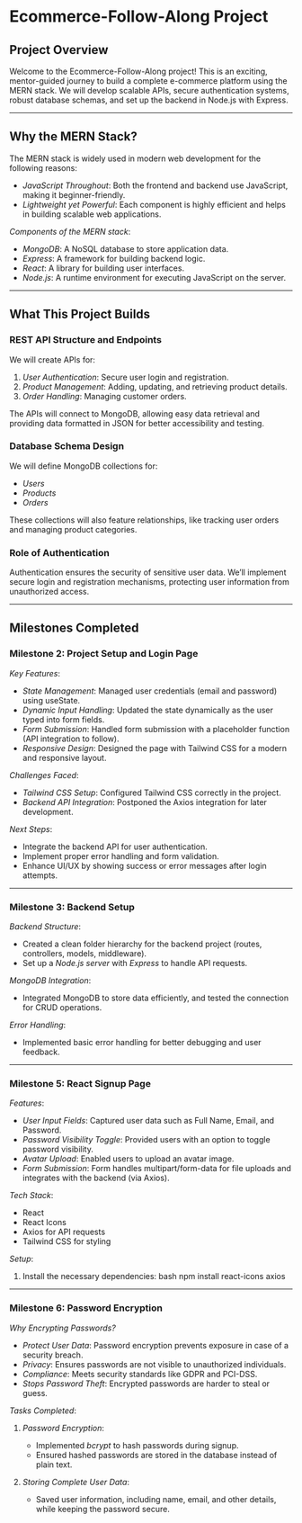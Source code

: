 # Ecommerce-Follow-Along Project

## Project Overview

Welcome to the Ecommerce-Follow-Along project! This is an exciting, mentor-guided journey to build a complete e-commerce platform using the MERN stack. We will develop scalable APIs, secure authentication systems, robust database schemas, and set up the backend in Node.js with Express.

---

## Why the MERN Stack?
The MERN stack is widely used in modern web development for the following reasons:

- *JavaScript Throughout*: Both the frontend and backend use JavaScript, making it beginner-friendly.
- *Lightweight yet Powerful*: Each component is highly efficient and helps in building scalable web applications.

*Components of the MERN stack*:
- *MongoDB*: A NoSQL database to store application data.
- *Express*: A framework for building backend logic.
- *React*: A library for building user interfaces.
- *Node.js*: A runtime environment for executing JavaScript on the server.

---

## What This Project Builds

### REST API Structure and Endpoints
We will create APIs for:

1. *User Authentication*: Secure user login and registration.
2. *Product Management*: Adding, updating, and retrieving product details.
3. *Order Handling*: Managing customer orders.

The APIs will connect to MongoDB, allowing easy data retrieval and providing data formatted in JSON for better accessibility and testing.

### Database Schema Design
We will define MongoDB collections for:
- *Users*
- *Products*
- *Orders*

These collections will also feature relationships, like tracking user orders and managing product categories.

### Role of Authentication
Authentication ensures the security of sensitive user data. We’ll implement secure login and registration mechanisms, protecting user information from unauthorized access.

---

## Milestones Completed

### Milestone 2: Project Setup and Login Page

*Key Features*:
- *State Management*: Managed user credentials (email and password) using useState.
- *Dynamic Input Handling*: Updated the state dynamically as the user typed into form fields.
- *Form Submission*: Handled form submission with a placeholder function (API integration to follow).
- *Responsive Design*: Designed the page with Tailwind CSS for a modern and responsive layout.

*Challenges Faced*:
- *Tailwind CSS Setup*: Configured Tailwind CSS correctly in the project.
- *Backend API Integration*: Postponed the Axios integration for later development.

*Next Steps*:
- Integrate the backend API for user authentication.
- Implement proper error handling and form validation.
- Enhance UI/UX by showing success or error messages after login attempts.

---

### Milestone 3: Backend Setup

*Backend Structure*:
- Created a clean folder hierarchy for the backend project (routes, controllers, models, middleware).
- Set up a *Node.js server* with *Express* to handle API requests.

*MongoDB Integration*:
- Integrated MongoDB to store data efficiently, and tested the connection for CRUD operations.

*Error Handling*:
- Implemented basic error handling for better debugging and user feedback.

---

### Milestone 5: React Signup Page

*Features*:
- *User Input Fields*: Captured user data such as Full Name, Email, and Password.
- *Password Visibility Toggle*: Provided users with an option to toggle password visibility.
- *Avatar Upload*: Enabled users to upload an avatar image.
- *Form Submission*: Form handles multipart/form-data for file uploads and integrates with the backend (via Axios).

*Tech Stack*:
- React
- React Icons
- Axios for API requests
- Tailwind CSS for styling

*Setup*:
1. Install the necessary dependencies:
    bash
    npm install react-icons axios
    

---

### Milestone 6: Password Encryption

*Why Encrypting Passwords?*
- *Protect User Data*: Password encryption prevents exposure in case of a security breach.
- *Privacy*: Ensures passwords are not visible to unauthorized individuals.
- *Compliance*: Meets security standards like GDPR and PCI-DSS.
- *Stops Password Theft*: Encrypted passwords are harder to steal or guess.

*Tasks Completed*:
1. *Password Encryption*:
   - Implemented *bcrypt* to hash passwords during signup.
   - Ensured hashed passwords are stored in the database instead of plain text.
  
2. *Storing Complete User Data*:
   - Saved user information, including name, email, and other details, while keeping the password secure.